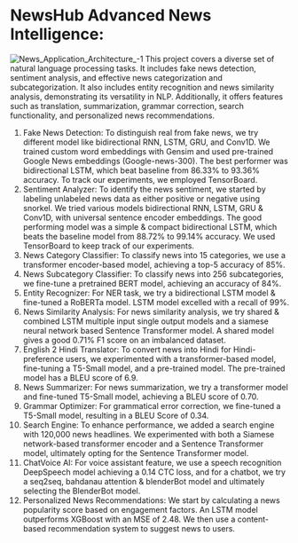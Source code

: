 # NewsHub Advanced News Intelligence:
![News_Application_Architecture_-1](https://github.com/DriveMyScream/News_Application/assets/93398864/b13f2e2d-a060-47fa-ab78-2aceff5d53e9)
This project covers a diverse set of natural language processing tasks. It includes fake news detection, sentiment analysis, and effective news categorization and subcategorization. It also includes entity recognition and news similarity analysis, demonstrating its versatility in NLP. Additionally, it offers features such as translation, summarization, grammar correction, search functionality, and personalized news recommendations.

1) Fake News Detection: To distinguish real from fake news, we try different model like bidirectional RNN, LSTM, GRU, and Conv1D. We trained custom word embeddings with Gensim and used pre-trained Google News embeddings (Google-news-300). The best performer was bidirectional LSTM, which beat baseline from 86.33% to 93.36% accuracy. To track our experiments, we employed TensorBoard.
2) Sentiment Analyzer: To identify the news sentiment, we started by labeling unlabeled news data as either positive or negative using snorkel. We tried various models bidirectional RNN, LSTM, GRU & Conv1D, with universal sentence encoder embeddings. The good performing model was a simple & compact bidirectional  LSTM, which beats the baseline model from 88.72% to 99.14% accuracy. We used TensorBoard to keep track of our experiments.
3) News Category Classifier: To classify news into 15 categories, we use a transformer encoder-based model, achieving a top-5 accuracy of 85%.
4) News Subcategory Classifier: To classify news into 256 subcategories, we fine-tune a pretrained BERT model, achieving an accuracy of 84%.
5) Entity Recognizer: For NER task, we try a bidirectional LSTM model & fine-tuned a RoBERTa model. LSTM model excelled with a recall of 99%.
7) News Similarity Analysis: For news similarity analysis, we try shared & combined LSTM multiple input single output models and a siamese neural network based Sentence Transformer model. A shared model gives a good 0.71% F1 score on an imbalanced dataset.
8) English 2 Hindi Translator: To convert news into Hindi for Hindi-preference users, we experimented with a transformer-based model, fine-tuning a T5-Small model, and a pre-trained model. The pre-trained model has a BLEU score of 6.9.
9) News Summarizer: For news summarization, we try a transformer model and fine-tuned T5-Small model, achieving a BLEU score of 0.70.
10) Grammar Optimizer: For grammatical error correction, we fine-tuned a T5-Small model, resulting in a BLEU Score of 0.34.
11) Search Engine: To enhance performance, we added a search engine with 120,000 news headlines. We experimented with both a Siamese network-based transformer encoder and a Sentence Transformer model, ultimately opting for the Sentence Transformer model.
12) ChatVoice AI: For voice assistant feature, we use a speech recognition DeepSpeech model achieving a 0.14 CTC loss, and for a chatbot, we try a seq2seq, bahdanau attention & blenderBot model and ultimately selecting the BlenderBot model.
13) Personalized News Recommendations: We start by calculating a news popularity score based on engagement factors. An LSTM model outperforms XGBoost with an MSE of 2.48. We then use a content-based recommendation system to suggest news to users.
